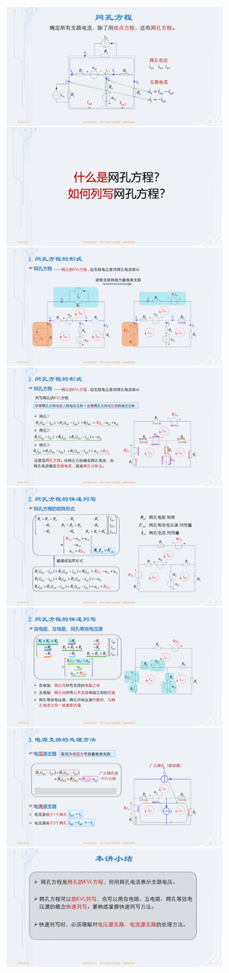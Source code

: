 ﻿<div><img src = "./images/3-2网孔方程-图片-1.jpg"></div>
<div><img src = "./images/3-2网孔方程-图片-2.jpg"></div>
<div><img src = "./images/3-2网孔方程-图片-3.jpg"></div>
<div><img src = "./images/3-2网孔方程-图片-4.jpg"></div>
<div><img src = "./images/3-2网孔方程-图片-5.jpg"></div>
<div><img src = "./images/3-2网孔方程-图片-6.jpg"></div>
<div><img src = "./images/3-2网孔方程-图片-7.jpg"></div>
<div><img src = "./images/3-2网孔方程-图片-8.jpg"></div>
